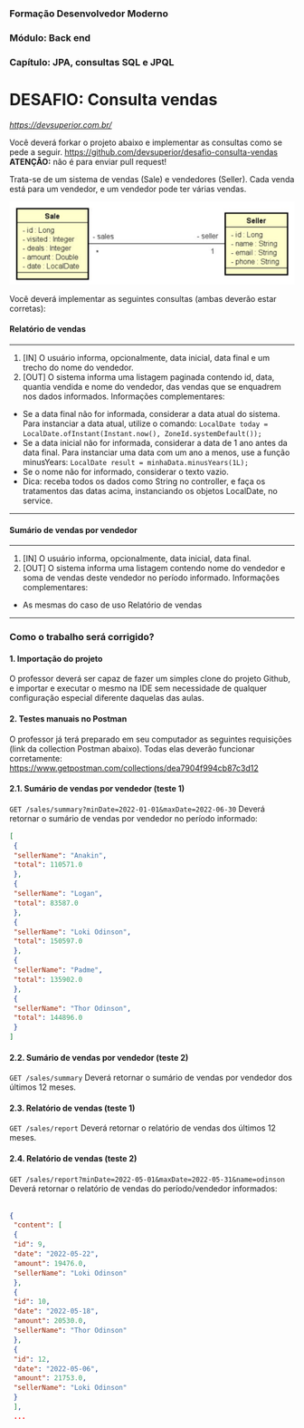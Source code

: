 
### Formação Desenvolvedor Moderno
### Módulo: Back end
### Capítulo: JPA, consultas SQL e JPQL
# DESAFIO:  Consulta vendas
*https://devsuperior.com.br/*


Você deverá forkar o projeto abaixo e implementar as consultas como se pede a seguir.
https://github.com/devsuperior/desafio-consulta-vendas
**ATENÇÃO:** não é para enviar pull request!

Trata-se de um sistema de vendas (Sale) e vendedores (Seller). Cada venda está para um vendedor, e um vendedor pode ter várias vendas.

![alt text](image.png)

Você deverá implementar as seguintes consultas (ambas deverão estar corretas):

#### Relatório de vendas
---
1. [IN] O usuário informa, opcionalmente, data inicial, data final e um trecho do nome do vendedor.
2. [OUT] O sistema informa uma listagem paginada contendo id, data, quantia vendida e nome do vendedor, das vendas que se enquadrem nos dados informados.
Informações complementares:
* Se a data final não for informada, considerar a data atual do sistema. Para instanciar a data atual, utilize o comando:
        `LocalDate today = LocalDate.ofInstant(Instant.now(), ZoneId.systemDefault());`
 * Se a data inicial não for informada, considerar a data de 1 ano antes da data final. Para instanciar uma data com um ano a menos, use a função minusYears:
        `LocalDate result = minhaData.minusYears(1L);`
 * Se o nome não for informado, considerar o texto vazio.                                                                                                      
 * Dica: receba todos os dados como String no controller, e faça os tratamentos das datas acima, instanciando os objetos LocalDate, no service. 
---

#### Sumário de vendas por vendedor
---
1. [IN] O usuário informa, opcionalmente, data inicial, data final.
2. [OUT] O sistema informa uma listagem contendo nome do vendedor e soma de vendas deste vendedor no período informado.
Informações complementares: 
 * As mesmas do caso de uso Relatório de vendas
 ---


 ### Como o trabalho será corrigido?

#### 1. Importação do projeto
O professor deverá ser capaz de fazer um simples clone do projeto Github, e importar e executar o mesmo na IDE sem necessidade de qualquer configuração especial diferente daquelas das aulas.

#### 2. Testes manuais no Postman
O professor já terá preparado em seu computador as seguintes requisições (link da collection Postman abaixo). Todas elas deverão funcionar corretamente:
https://www.getpostman.com/collections/dea7904f994cb87c3d12


#### 2.1. Sumário de vendas por vendedor (teste 1)
`GET /sales/summary?minDate=2022-01-01&maxDate=2022-06-30`
Deverá retornar o sumário de vendas por vendedor no período informado:

```JSON
[
 {
 "sellerName": "Anakin",
 "total": 110571.0
 },
 {
 "sellerName": "Logan",
 "total": 83587.0
 },
 {
 "sellerName": "Loki Odinson",
 "total": 150597.0
 },
 {
 "sellerName": "Padme",
 "total": 135902.0
 },
 {
 "sellerName": "Thor Odinson",
 "total": 144896.0
 }
] 
```

#### 2.2. Sumário de vendas por vendedor (teste 2)
`GET /sales/summary`
Deverá retornar o sumário de vendas por vendedor dos últimos 12 meses.

#### 2.3. Relatório de vendas (teste 1)
`GET /sales/report`
Deverá retornar o relatório de vendas dos últimos 12 meses.

#### 2.4. Relatório de vendas (teste 2)
`GET /sales/report?minDate=2022-05-01&maxDate=2022-05-31&name=odinson`
Deverá retornar o relatório de vendas do período/vendedor informados:

```JSON

{
 "content": [
 {
 "id": 9,
 "date": "2022-05-22",
 "amount": 19476.0,
 "sellerName": "Loki Odinson"
 },
 {
 "id": 10,
 "date": "2022-05-18",
 "amount": 20530.0,
 "sellerName": "Thor Odinson"
 },
 {
 "id": 12,
 "date": "2022-05-06",
 "amount": 21753.0,
 "sellerName": "Loki Odinson"
 }
 ],
 ... 
 ```